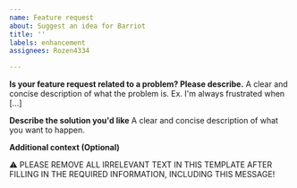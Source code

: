 ```yaml
---
name: Feature request
about: Suggest an idea for Barriot
title: ''
labels: enhancement
assignees: Rozen4334

---
```


**Is your feature request related to a problem? Please describe.**
A clear and concise description of what the problem is. Ex. I'm always frustrated when [...]

**Describe the solution you'd like**
A clear and concise description of what you want to happen.

**Additional context (Optional)**

⚠️ PLEASE REMOVE ALL IRRELEVANT TEXT IN THIS TEMPLATE AFTER FILLING IN THE REQUIRED INFORMATION, INCLUDING THIS MESSAGE!
